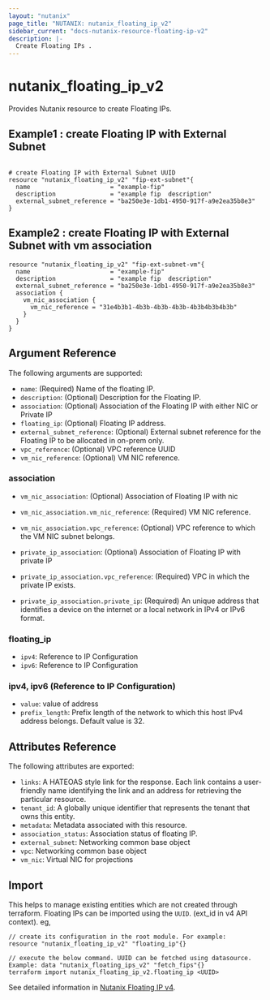 ```yaml
---
layout: "nutanix"
page_title: "NUTANIX: nutanix_floating_ip_v2"
sidebar_current: "docs-nutanix-resource-floating-ip-v2"
description: |-
  Create Floating IPs .
---
```


# nutanix_floating_ip_v2

Provides Nutanix resource to create Floating IPs.

##  Example1 :  create Floating IP with External Subnet

```hcl

# create Floating IP with External Subnet UUID
resource "nutanix_floating_ip_v2" "fip-ext-subnet"{
  name                      = "example-fip"
  description               = "example fip  description"
  external_subnet_reference = "ba250e3e-1db1-4950-917f-a9e2ea35b8e3"
}

```

## Example2 :  create Floating IP with External Subnet with vm association

```hcl
resource "nutanix_floating_ip_v2" "fip-ext-subnet-vm"{
  name                      = "example-fip"
  description               = "example fip  description"
  external_subnet_reference = "ba250e3e-1db1-4950-917f-a9e2ea35b8e3"
  association {
    vm_nic_association {
      vm_nic_reference = "31e4b3b1-4b3b-4b3b-4b3b-4b3b4b3b4b3b"
    }
  }
}
```

## Argument Reference

The following arguments are supported:

- `name`: (Required) Name of the floating IP.
- `description`: (Optional) Description for the Floating IP.
- `association`: (Optional) Association of the Floating IP with either NIC or Private IP
- `floating_ip`: (Optional) Floating IP address.
- `external_subnet_reference`: (Optional) External subnet reference for the Floating IP to be allocated in on-prem only.
- `vpc_reference`: (Optional) VPC reference UUID
- `vm_nic_reference`: (Optional) VM NIC reference.

### association

- `vm_nic_association`: (Optional) Association of Floating IP with nic
- `vm_nic_association.vm_nic_reference`: (Required) VM NIC reference.
- `vm_nic_association.vpc_reference`: (Optional) VPC reference to which the VM NIC subnet belongs.

- `private_ip_association`: (Optional) Association of Floating IP with private IP
- `private_ip_association.vpc_reference`: (Required) VPC in which the private IP exists.
- `private_ip_association.private_ip`: (Required) An unique address that identifies a device on the internet or a local network in IPv4 or IPv6 format.

### floating_ip

- `ipv4`: Reference to IP Configuration
- `ipv6`: Reference to IP Configuration

### ipv4, ipv6 (Reference to IP Configuration)

- `value`: value of address
- `prefix_length`: Prefix length of the network to which this host IPv4 address belongs. Default value is 32.

## Attributes Reference

The following attributes are exported:

- `links`: A HATEOAS style link for the response. Each link contains a user-friendly name identifying the link and an address for retrieving the particular resource.
- `tenant_id`: A globally unique identifier that represents the tenant that owns this entity.
- `metadata`: Metadata associated with this resource.
- `association_status`: Association status of floating IP.
- `external_subnet`: Networking common base object
- `vpc`: Networking common base object
- `vm_nic`: Virtual NIC for projections

## Import

This helps to manage existing entities which are not created through terraform. Floating IPs can be imported using the `UUID`. (ext_id in v4 API context).  eg,
```hcl
// create its configuration in the root module. For example:
resource "nutanix_floating_ip_v2" "floating_ip"{}

// execute the below command. UUID can be fetched using datasource. Example: data "nutanix_floating_ips_v2" "fetch_fips"{}
terraform import nutanix_floating_ip_v2.floating_ip <UUID>
```

See detailed information in [Nutanix Floating IP v4](https://developers.nutanix.com/api-reference?namespace=networking&version=v4.0#tag/FloatingIps/operation/createFloatingIp).
